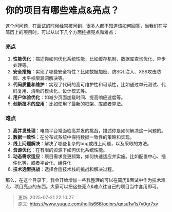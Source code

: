 # 你的项目有哪些难点&亮点？

这个问问题，在面试的时候经常被问到，很多人都不知道该如何回答，当我们在写简历上的项目时，可以从以下几个方面挖掘亮点和难点：

### 亮点
1. **性能优化**：描述你如何优化系统性能，比如缓存机制、数据库查询优化、异步处理等。
2. **安全措施**：实现了哪些安全特性？比如数据加密、防SQL注入、XSS攻击防御、水平权限漏洞解决等。
3. **代码质量和维护**：实现了代码的高可维护性和可读性，比如通过单元测试、代码复用、清晰的模块化、设计模式等。
4. **用户体验优化**：如减少页面加载时间、提高响应速度等。
5. **创新技术的应用**：比如使用了最新的框架、库或者算法。

### 难点
1. **高并发处理**：电商平台常面临高并发的挑战，描述你是如何解决这一问题的。
2. **数据一致性**：在分布式系统中保持数据一致性的策略和实现。
3. **线上问题解决**：解决了哪些复杂的bug或线上问题，以及采取的方法。
4. **资源优化**：在有限的资源下如何优化系统性能。
5. **动态需求适应**：项目需求变更频繁，如何快速适应并实施。比如配置中心、插件化等，或者平台化、组件化
6. **技术选型挑战**：选择合适技术栈的挑战和解决过程。



那么，在这个目录下，我会开始增加一些我整理的可以在简历&面试中作为技术难点、项目亮点的东西。大家可以把这些亮点&难点往自己的项目当中套用即可。



> 更新: 2025-07-21 22:10:27  
> 原文: <https://www.yuque.com/hollis666/oolnrs/qnsu1w1s7v0gr7xv>